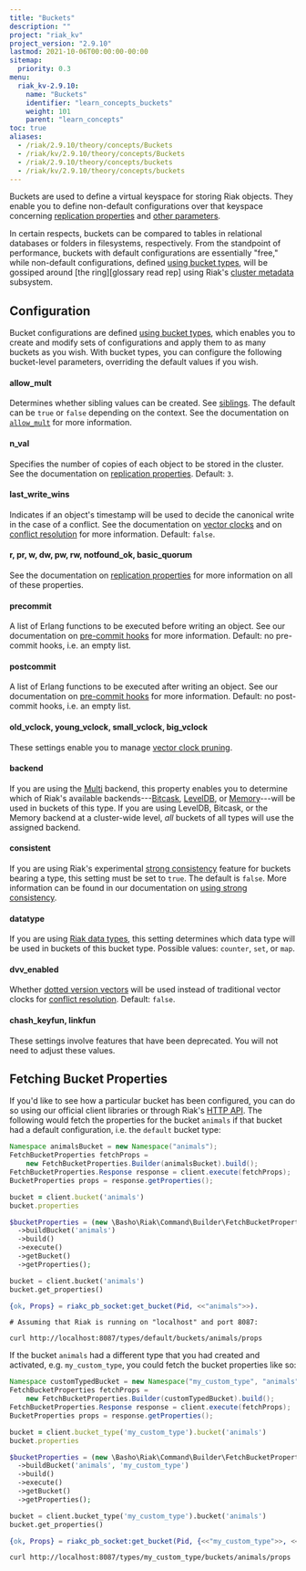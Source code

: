 ```yaml
---
title: "Buckets"
description: ""
project: "riak_kv"
project_version: "2.9.10"
lastmod: 2021-10-06T00:00:00-00:00
sitemap:
  priority: 0.3
menu:
  riak_kv-2.9.10:
    name: "Buckets"
    identifier: "learn_concepts_buckets"
    weight: 101
    parent: "learn_concepts"
toc: true
aliases:
  - /riak/2.9.10/theory/concepts/Buckets
  - /riak/kv/2.9.10/theory/concepts/Buckets
  - /riak/2.9.10/theory/concepts/buckets
  - /riak/kv/2.9.10/theory/concepts/buckets
---
```


[apps cluster metadata]: {{<baseurl>}}riak/kv/2.9.10/developing/app-guide/cluster-metadata
[cluster ops bucket types]: {{<baseurl>}}riak/kv/2.9.10/using/cluster-operations/bucket-types
[cluster ops strong consistency]: {{<baseurl>}}riak/kv/2.9.10/using/cluster-operations/strong-consistency
[concept causal context]: {{<baseurl>}}riak/kv/2.9.10/learn/concepts/causal-context
[concept causal context sib]: {{<baseurl>}}riak/kv/2.9.10/learn/concepts/causal-context/#siblings
[concept replication]: {{<baseurl>}}riak/kv/2.9.10/learn/concepts/replication
[concept strong consistency]: {{<baseurl>}}riak/kv/2.9.10/using/reference/strong-consistency
[config basic]: {{<baseurl>}}riak/kv/2.9.10/configuring/basic
[dev api http]: {{<baseurl>}}riak/kv/2.9.10/developing/api/http
[dev data types]: {{<baseurl>}}riak/kv/2.9.10/developing/data-types
[glossary ring]: {{<baseurl>}}riak/kv/2.9.10/learn/glossary/#ring
[plan backend leveldb]: {{<baseurl>}}riak/kv/2.9.10/setup/planning/backend/leveldb
[plan backend bitcask]: {{<baseurl>}}riak/kv/2.9.10/setup/planning/backend/bitcask
[plan backend memory]: {{<baseurl>}}riak/kv/2.9.10/setup/planning/backend/memory
[plan backend multi]: {{<baseurl>}}riak/kv/2.9.10/setup/planning/backend/multi
[usage bucket types]: {{<baseurl>}}riak/kv/2.9.10/developing/usage/bucket-types
[usage commit hooks]: {{<baseurl>}}riak/kv/2.9.10/developing/usage/commit-hooks
[usage conflict resolution]: {{<baseurl>}}riak/kv/2.9.10/developing/usage/conflict-resolution
[usage replication]: {{<baseurl>}}riak/kv/2.9.10/developing/usage/replication

Buckets are used to define a virtual keyspace for storing Riak objects.
They enable you to define non-default configurations over that keyspace
concerning [replication properties][concept replication] and [other
parameters][config basic].

In certain respects, buckets can be compared to tables in relational
databases or folders in filesystems, respectively. From the standpoint
of performance, buckets with default configurations are essentially
"free," while non-default configurations, defined [using bucket
types][cluster ops bucket types], will be gossiped around [the ring][glossary read rep] using Riak's [cluster metadata][apps cluster metadata] subsystem.

## Configuration

Bucket configurations are defined [using bucket types][cluster ops bucket types], which enables
you to create and modify sets of configurations and apply them to as
many buckets as you wish. With bucket types, you can configure the
following bucket-level parameters, overriding the default values if you
wish.

#### allow_mult

Determines whether sibling values can be created. See [siblings][concept causal context sib]. The default can be `true` or `false` depending on
the context. See the documentation on [`allow_mult`][usage bucket types] for more
information.

#### n_val

Specifies the number of copies of each object to be stored in the
cluster. See the documentation on [replication properties][usage replication]. Default:
`3`.

#### last_write_wins

Indicates if an object's timestamp will be used to decide the canonical
write in the case of a conflict. See the documentation on [vector
clocks][concept causal context] and on [conflict resolution][usage conflict resolution] for more information. Default:
`false`.

#### r, pr, w, dw, pw, rw, notfound_ok, basic_quorum

See the documentation on [replication properties][usage replication] for more information
on all of these properties.

#### precommit

A list of Erlang functions to be executed before writing an object. See
our documentation on [pre-commit hooks][usage commit hooks] for more information. Default: no pre-commit
hooks, i.e. an empty list.

#### postcommit

A list of Erlang functions to be executed after writing an object. See
our documentation on [pre-commit hooks][usage commit hooks] for more information. Default: no post-commit
hooks, i.e. an empty list.

#### old_vclock, young_vclock, small_vclock, big_vclock

These settings enable you to manage [vector clock pruning][concept causal context].

#### backend

If you are using the [Multi][plan backend multi] backend, this property enables you to
determine which of Riak's available backends---[Bitcask][plan backend bitcask], [LevelDB][plan backend leveldb], or [Memory][plan backend memory]---will be used in buckets of this type. If you are using
LevelDB, Bitcask, or the Memory backend at a cluster-wide level, _all_
buckets of all types will use the assigned backend.

#### consistent

If you are using Riak's experimental [strong consistency][concept strong consistency] feature for buckets
bearing a type, this setting must be set to `true`. The default is
`false`. More information can be found in our documentation on [using
strong consistency][cluster ops strong consistency].

#### datatype

If you are using [Riak data types][dev data types], this setting
determines which data type will be used in
buckets of this bucket type. Possible values: `counter`, `set`, or
`map`.

#### dvv_enabled

Whether [dotted version vectors][concept causal context]
will be used instead of traditional vector clocks for [conflict resolution][usage conflict resolution]. Default: `false`.

#### chash_keyfun, linkfun

These settings involve features that have been deprecated. You will not
need to adjust these values.

## Fetching Bucket Properties

If you'd like to see how a particular bucket has been configured, you
can do so using our official client libraries or through Riak's [HTTP
API][dev api http]. The following would fetch the properties for the bucket
`animals` if that bucket had a default configuration, i.e. the `default`
bucket type:

```java
Namespace animalsBucket = new Namespace("animals");
FetchBucketProperties fetchProps =
    new FetchBucketProperties.Builder(animalsBucket).build();
FetchBucketProperties.Response response = client.execute(fetchProps);
BucketProperties props = response.getProperties();
```

```ruby
bucket = client.bucket('animals')
bucket.properties
```

```php
$bucketProperties = (new \Basho\Riak\Command\Builder\FetchBucketProperties($riak))
  ->buildBucket('animals')
  ->build()
  ->execute()
  ->getBucket()
  ->getProperties();
```

```python
bucket = client.bucket('animals')
bucket.get_properties()
```

```erlang
{ok, Props} = riakc_pb_socket:get_bucket(Pid, <<"animals">>).
```

```curl
# Assuming that Riak is running on "localhost" and port 8087:

curl http://localhost:8087/types/default/buckets/animals/props
```

If the bucket `animals` had a different type that you had created and
activated, e.g. `my_custom_type`, you could fetch the bucket properties
like so:

```java
Namespace customTypedBucket = new Namespace("my_custom_type", "animals");
FetchBucketProperties fetchProps =
    new FetchBucketProperties.Builder(customTypedBucket).build();
FetchBucketProperties.Response response = client.execute(fetchProps);
BucketProperties props = response.getProperties();
```

```ruby
bucket = client.bucket_type('my_custom_type').bucket('animals')
bucket.properties
```

```php
$bucketProperties = (new \Basho\Riak\Command\Builder\FetchBucketProperties($riak))
  ->buildBucket('animals', 'my_custom_type')
  ->build()
  ->execute()
  ->getBucket()
  ->getProperties();
```

```python
bucket = client.bucket_type('my_custom_type').bucket('animals')
bucket.get_properties()
```

```erlang
{ok, Props} = riakc_pb_socket:get_bucket(Pid, {<<"my_custom_type">>, <<"animals">>}).
```

```curl
curl http://localhost:8087/types/my_custom_type/buckets/animals/props
```

